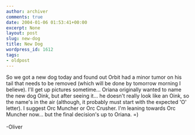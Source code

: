 ```yaml
---
author: archiver
comments: true
date: 2004-01-06 01:53:41+00:00
excerpt: None
layout: post
slug: new-dog
title: New Dog
wordpress_id: 1612
tags:
- oldpost
---
```


So we got a new dog today and found out Orbit had a minor tumor on his tail that needs to be removed (which will be done by tomorrow morning I believe).  I'll get up pictures sometime... Oriana originally wanted to name the new dog Oink, but after seeing it... he doesn't really look like an Oink, so the name's in the air (although, it probably must start with the expected 'O' letter).  I suggest Orc Muncher or Orc Crusher.  I'm leaning towards Orc Muncher now... but the final decision's up to Oriana. =)<br /><br />-Oliver